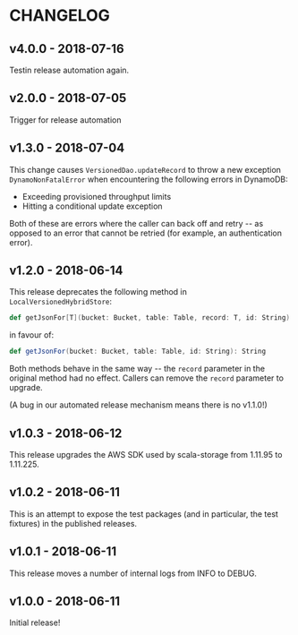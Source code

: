 # CHANGELOG

## v4.0.0 - 2018-07-16

Testin release automation again.

## v2.0.0 - 2018-07-05

Trigger for release automation

## v1.3.0 - 2018-07-04

This change causes `VersionedDao.updateRecord` to throw a new exception
`DynamoNonFatalError` when encountering the following errors in DynamoDB:

-   Exceeding provisioned throughput limits
-   Hitting a conditional update exception

Both of these are errors where the caller can back off and retry -- as opposed
to an error that cannot be retried (for example, an authentication error).

## v1.2.0 - 2018-06-14

This release deprecates the following method in `LocalVersionedHybridStore`:

```scala
def getJsonFor[T](bucket: Bucket, table: Table, record: T, id: String): String
```

in favour of:

```scala
def getJsonFor(bucket: Bucket, table: Table, id: String): String
```

Both methods behave in the same way -- the `record` parameter in the original
method had no effect.  Callers can remove the `record` parameter to upgrade.

(A bug in our automated release mechanism means there is no v1.1.0!)

## v1.0.3 - 2018-06-12

This release upgrades the AWS SDK used by scala-storage from 1.11.95 to
1.11.225.

## v1.0.2 - 2018-06-11

This is an attempt to expose the test packages (and in particular, the test
fixtures) in the published releases.

## v1.0.1 - 2018-06-11

This release moves a number of internal logs from INFO to DEBUG.

## v1.0.0 - 2018-06-11

Initial release!
